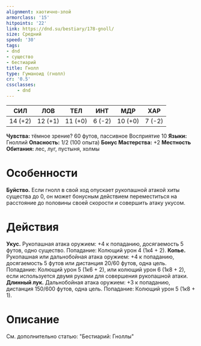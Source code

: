 ```yaml
---
alignment: хаотично-злой
armorclass: '15'
hitpoints: '22'
link: https://dnd.su/bestiary/178-gnoll/
size: Средний
speed: '30'
tags:
- dnd
- существо
- бестиарий
title: Гнолл
type: Гуманоид (гнолл)
cr: '0.5'
cssclasses:
    - dnd
---
```



| СИЛ | ЛОВ | ТЕЛ | ИНТ | МДР | ХАР |
|---|---|---|---|---|---|
| 14 (+2) | 12 (+1) | 11 (+0) | 6 (-2) | 10 (+0) | 7 (-2) |
**Чувства:** тёмное зрение? 60 футов, пассивное Восприятие 10
**Языки:** Гноллий
**Опасность:** 1/2 (100 опыта)
**Бонус Мастерства:** +2
**Местность Обитания:** лес, луг, пустыня, холмы


# Особенности
**Буйство.** Если гнолл в свой ход опускает рукопашной атакой хиты существа до 0, он может бонусным действием переместиться на расстояние до половины своей скорости и совершить атаку укусом.


# Действия
**Укус.** Рукопашная атака оружием: +4 к попаданию, досягаемость 5 футов, одно существо. Попадание: Колющий урон 4 (1к4 + 2).
**Копье.** Рукопашная или дальнобойная атака оружием: +4 к попаданию, досягаемость 5 футов или дистанция 20/60 футов, одна цель. Попадание: Колющий урон 5 (1к6 + 2), или колющий урон 6 (1к8 + 2), если используется двумя руками для совершения рукопашной атаки.
**Длинный лук.** Дальнобойная атака оружием: +3 к попаданию, дистанция 150/600 футов, одна цель. Попадание: Колющий урон 5 (1к8 + 1).


# Описание
См. дополнительно статью: "Бестиарий: Гноллы"